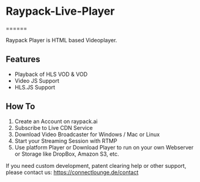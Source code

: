 # Raypack-Live-Player
======
           
Raypack Player is HTML based Videoplayer.

Features
--------

* Playback of HLS VOD & VOD
* Video JS Support
* HLS.JS Support

How To
-------
1) Create an Account on raypack.ai
2) Subscribe to Live CDN Service
3) Download Video Broadcaster for Windows / Mac or Linux
4) Start your Streaming Session with RTMP
5) Use platform Player or Download Player to run on your own Webserver or Storage like DropBox, Amazon S3, etc.

If you need custom development, patent clearing help or other support, please contact us: https://connectlounge.de/contact
